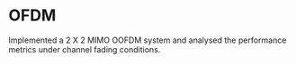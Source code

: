 # OFDM
 Implemented a 2 X 2 MIMO OOFDM system and analysed the performance metrics under channel fading conditions.

